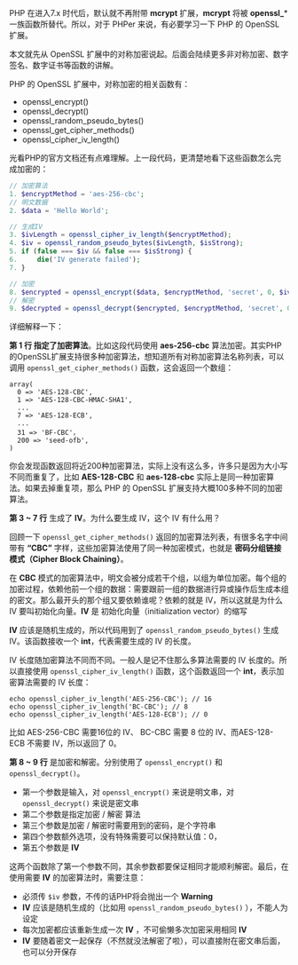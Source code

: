 PHP 在进入7.x 时代后，默认就不再附带 **mcrypt** 扩展，**mcrypt** 将被 **openssl_*** 一族函数所替代。所以，对于 PHPer 来说，有必要学习一下 PHP 的 OpenSSL 扩展。

本文就先从 OpenSSL 扩展中的对称加密说起。后面会陆续更多非对称加密、数字签名、数字证书等函数的讲解。

PHP 的 OpenSSL 扩展中，对称加密的相关函数有：

- openssl_encrypt()
- openssl_decrypt()
- openssl_random_pseudo_bytes()
- openssl_get_cipher_methods()
- openssl_cipher_iv_length()

光看PHP的官方文档还有点难理解。上一段代码，更清楚地看下这些函数怎么完成加密的：

```php
// 加密算法
1. $encryptMethod = 'aes-256-cbc';
// 明文数据
2. $data = 'Hello World';

// 生成IV
3. $ivLength = openssl_cipher_iv_length($encryptMethod);
4. $iv = openssl_random_pseudo_bytes($ivLength, $isStrong);
5. if (false === $iv && false === $isStrong) {
6.     die('IV generate failed');
7. }

// 加密
8. $encrypted = openssl_encrypt($data, $encryptMethod, 'secret', 0, $iv);
// 解密
9. $decrypted = openssl_decrypt($encrypted, $encryptMethod, 'secret', 0, $iv);
```

详细解释一下：

**第 1 行 指定了加密算法**。比如这段代码使用 **aes-256-cbc** 算法加密。其实PHP的OpenSSL扩展支持很多种加密算法，想知道所有对称加密算法名称列表，可以调用 `openssl_get_cipher_methods()` 函数，这会返回一个数组：

```
array(
  0 => 'AES-128-CBC',
  1 => 'AES-128-CBC-HMAC-SHA1',
  ...
  7 => 'AES-128-ECB',
  ...
  31 => 'BF-CBC'，
  200 => 'seed-ofb',
)
```

你会发现函数返回将近200种加密算法，实际上没有这么多，许多只是因为大小写不同而重复了，比如 **AES-128-CBC** 和 **aes-128-cbc** 实际上是同一种加密算法。如果去掉重复项，那么 PHP 的 OpenSSL 扩展支持大概100多种不同的加密算法。

**第 3 ~ 7 行** 生成了 **IV**。为什么要生成 IV，这个 IV 有什么用？

回顾一下 `openssl_get_cipher_methods()` 返回的加密算法列表，有很多名字中间带有 **“CBC”** 字样，这些加密算法使用了同一种加密模式，也就是 **密码分组链接模式（Cipher Block Chaining）**。

在 **CBC** 模式的加密算法中，明文会被分成若干个组，以组为单位加密。每个组的加密过程，依赖他前一个组的数据：需要跟前一组的数据进行异或操作后生成本组的密文。那么最开头的那个组又要依赖谁呢？依赖的就是 IV，所以这就是为什么 IV 要叫初始化向量。**IV** 是 初始化向量（initialization vector）的缩写

**IV** 应该是随机生成的，所以代码用到了 `openssl_random_pseudo_bytes()` 生成 IV。该函数接收一个 **int**，代表需要生成的 IV 的长度。

IV 长度随加密算法不同而不同。一般人是记不住那么多算法需要的 IV 长度的。所以直接使用 `openssl_cipher_iv_length()` 函数，这个函数返回一个 **int**，表示加密算法需要的 IV 长度：

```
echo openssl_cipher_iv_length('AES-256-CBC'); // 16
echo openssl_cipher_iv_length('BC-CBC'); // 8
echo openssl_cipher_iv_length('AES-128-ECB'); // 0
```

比如 AES-256-CBC 需要16位的 IV、 BC-CBC 需要 8 位的 IV、而AES-128-ECB 不需要 IV，所以返回了 0。

**第 8 ~ 9 行** 是加密和解密。分别使用了 `openssl_encrypt()` 和 `openssl_decrypt()`。

- 第一个参数是输入，对 `openssl_encrypt()` 来说是明文串，对 `openssl_decrypt()` 来说是密文串
- 第二个参数是指定加密 / 解密 算法
- 第三个参数是加密 / 解密时需要用到的密码，是个字符串
- 第四个参数额外选项，没有特殊需要可以保持默认值：0，
- 第五个参数是 **IV**

这两个函数除了第一个参数不同，其余参数都要保证相同才能顺利解密。最后，在使用需要 **IV** 的加密算法时，需要注意：

- 必须传 `$iv` 参数，不传的话PHP将会抛出一个 **Warning**
- **IV** 应该是随机生成的（比如用 `openssl_random_pseudo_bytes()` ），不能人为设定
- 每次加密都应该重新生成一次 **IV** ，不可偷懒多次加密采用相同 **IV**
- **IV** 要随着密文一起保存（不然就没法解密了啦），可以直接附在密文串后面，也可以分开保存

